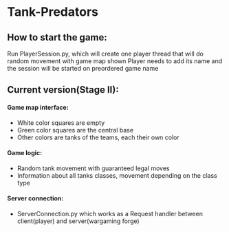 # Tank-Predators

## How to start the game:
Run PlayerSession.py, which will create one player thread that will do random movement with game map shown
Player needs to add its name and the session will be started on preordered game name

## Current version(Stage II):

#### Game map interface:
* White color squares are empty
* Green color squares are the central base
* Other colors are tanks of the teams, each their own color

#### Game logic:
* Random tank movement with guaranteed legal moves
* Information about all tanks classes, movement depending on the class type

#### Server connection:
* ServerConnection.py which works as a Request handler between client(player) and server(wargaming forge) 
